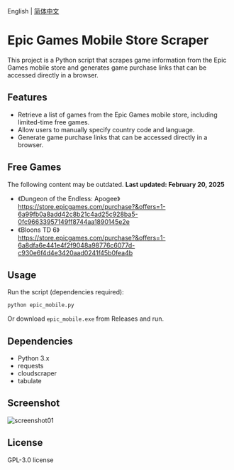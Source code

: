 English | [简体中文](./README.zh-CN.md)

# Epic Games Mobile Store Scraper

This project is a Python script that scrapes game information from the Epic Games mobile store and generates game purchase links that can be accessed directly in a browser.

## Features
- Retrieve a list of games from the Epic Games mobile store, including limited-time free games.
- Allow users to manually specify country code and language.
- Generate game purchase links that can be accessed directly in a browser.

## Free Games
The following content may be outdated. **Last updated: February 20, 2025**
- 《Dungeon of the Endless: Apogee》  
https://store.epicgames.com/purchase?&offers=1-6a99fb0a8add42c8b21c4ad25c928ba5-0fc96633957149ff8744aa1890145e2e
- 《Bloons TD 6》  
https://store.epicgames.com/purchase?&offers=1-6a8dfa6e441e4f2f9048a98776c6077d-c930e6f4d4e3420aad0241f45b0fea4b

## Usage

Run the script (dependencies required):
```sh
python epic_mobile.py
```
Or download `epic_mobile.exe` from Releases and run.

## Dependencies
- Python 3.x
- requests
- cloudscraper
- tabulate
  
## Screenshot
![screenshot01](https://github.com/user-attachments/assets/16992e39-aba2-46be-ad58-7585610a7723)

## License
GPL-3.0 license
